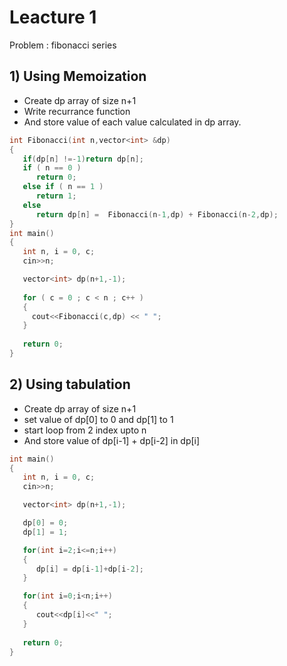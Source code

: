 # Leacture 1

Problem : fibonacci series 

## 1) Using Memoization
- Create dp array of size n+1
- Write recurrance function 
- And store value of each value calculated in dp array.



```C++
int Fibonacci(int n,vector<int> &dp)
{
   if(dp[n] !=-1)return dp[n];
   if ( n == 0 )
      return 0;
   else if ( n == 1 )
      return 1;
   else
      return dp[n] =  Fibonacci(n-1,dp) + Fibonacci(n-2,dp);
} 
int main()
{
   int n, i = 0, c;
   cin>>n;

   vector<int> dp(n+1,-1);
 
   for ( c = 0 ; c < n ; c++ )
   {
     cout<<Fibonacci(c,dp) << " ";
   }
 
   return 0;
}
```


## 2) Using tabulation
- Create dp array of size n+1
- set value of dp[0] to 0 and dp[1] to 1
- start loop from 2 index upto n
- And store value of dp[i-1] + dp[i-2] in dp[i]

```C++
int main()
{
   int n, i = 0, c;
   cin>>n;

   vector<int> dp(n+1,-1);

   dp[0] = 0;
   dp[1] = 1;

   for(int i=2;i<=n;i++)
   {
      dp[i] = dp[i-1]+dp[i-2];
   }

   for(int i=0;i<n;i++)
   {
      cout<<dp[i]<<" ";
   }
 
   return 0;
}
```
